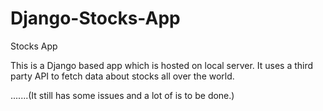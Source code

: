 # Django-Stocks-App
Stocks App

This is a Django based app which is hosted on local server.
It uses a third party API to fetch data about stocks all over the world.

.......(It still has some issues and a lot of is to be done.)
